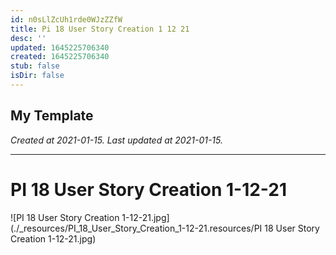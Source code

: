 ```yaml
---
id: n0sLlZcUh1rde0WJzZZfW
title: Pi 18 User Story Creation 1 12 21
desc: ''
updated: 1645225706340
created: 1645225706340
stub: false
isDir: false
---
```

My Template
---

_Created at 2021-01-15._
_Last updated at 2021-01-15._




---

# PI 18 User Story Creation 1-12-21


![PI 18 User Story Creation 1-12-21.jpg](./_resources/PI_18_User_Story_Creation_1-12-21.resources/PI 18 User Story Creation 1-12-21.jpg)

